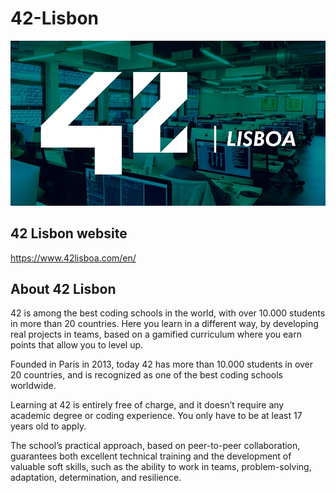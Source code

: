 # 42-Lisbon

<img src="42.jpg">

## 42 Lisbon website
https://www.42lisboa.com/en/

## About 42 Lisbon

42 is among the best coding schools in the world, with over 10.000 students in more than 20 countries.
Here you learn in a different way, by developing real projects in teams, based on a gamified curriculum where you earn points that allow you to level up.

Founded in Paris in 2013, today 42 has more than 10.000 students in over 20 countries, and is recognized as one of the best coding schools worldwide.

Learning at 42 is entirely free of charge, and it doesn’t require any academic degree or coding experience. You only have to be at least 17 years old to apply.

The school’s practical approach, based on peer-to-peer collaboration, guarantees both excellent technical training and the development of valuable soft skills, such as the ability to work in teams, problem-solving, adaptation, determination, and resilience.
